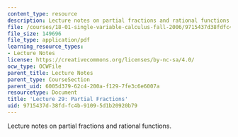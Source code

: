 ```yaml
---
content_type: resource
description: Lecture notes on partial fractions and rational functions.
file: /courses/18-01-single-variable-calculus-fall-2006/9715437d38fdfc4b91095d1b20920b79_lec29.pdf
file_size: 149696
file_type: application/pdf
learning_resource_types:
- Lecture Notes
license: https://creativecommons.org/licenses/by-nc-sa/4.0/
ocw_type: OCWFile
parent_title: Lecture Notes
parent_type: CourseSection
parent_uid: 6005d379-62c4-200a-f129-7fe3c6e6007a
resourcetype: Document
title: 'Lecture 29: Partial Fractions'
uid: 9715437d-38fd-fc4b-9109-5d1b20920b79
---
```

Lecture notes on partial fractions and rational functions.